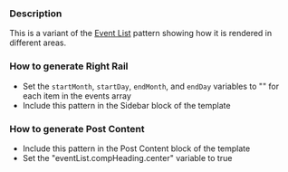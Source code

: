 ### Description
This is a variant of the [Event List](./?p=organisms-event-list) pattern showing how it is rendered in different areas.

### How to generate Right Rail
* Set the `startMonth`, `startDay`, `endMonth`, and `endDay` variables to "" for each item in the events array
* Include this pattern in the Sidebar block of the template

### How to generate Post Content
* Include this pattern in the Post Content block of the template
* Set the "eventList.compHeading.center" variable to true
